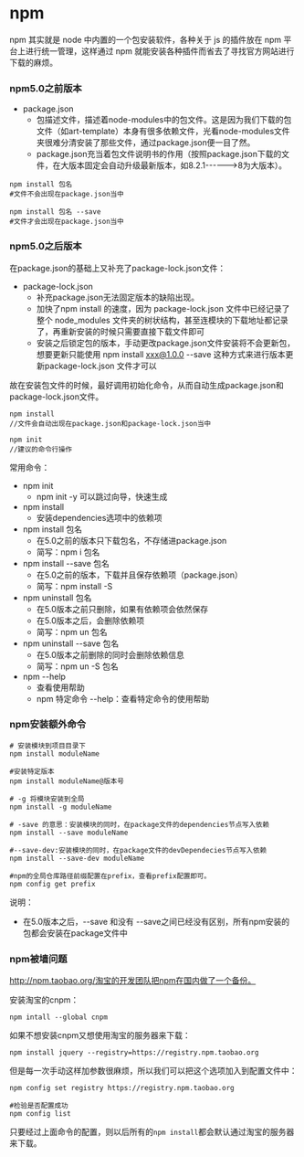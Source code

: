 # npm

npm 其实就是 node 中内置的一个包安装软件，各种关于 js 的插件放在 npm 平台上进行统一管理，这样通过 npm 就能安装各种插件而省去了寻找官方网站进行下载的麻烦。

### npm5.0之前版本

- package.json
  - 包描述文件，描述着node-modules中的包文件。这是因为我们下载的包文件（如art-template）本身有很多依赖文件，光看node-modules文件夹很难分清安装了那些文件，通过package.json便一目了然。
  - package.json充当着包文件说明书的作用（按照package.json下载的文件，在大版本固定会自动升级最新版本，如8.2.1------>8为大版本）。

```
npm install 包名
#文件不会出现在package.json当中

npm install 包名 --save
#文件才会出现在package.json当中
```

### npm5.0之后版本

在package.json的基础上又补充了package-lock.json文件：

- package-lock.json
  - 补充package.json无法固定版本的缺陷出现。
  - 加快了npm install 的速度，因为 package-lock.json 文件中已经记录了整个 node_modules 文件夹的树状结构，甚至连模块的下载地址都记录了，再重新安装的时候只需要直接下载文件即可
  - 安装之后锁定包的版本，手动更改package.json文件安装将不会更新包，想要更新只能使用 npm install xxx@1.0.0 --save 这种方式来进行版本更新package-lock.json 文件才可以

故在安装包文件的时候，最好调用初始化命令，从而自动生成package.json和package-lock.json文件。

```
npm install
//文件会自动出现在package.json和package-lock.json当中

npm init
//建议的命令行操作
```

常用命令：

- npm init
  - npm init -y 可以跳过向导，快速生成
- npm install
  - 安装dependencies选项中的依赖项
- npm install 包名
  - 在5.0之前的版本只下载包名，不存储进package.json
  - 简写：npm i 包名
- npm install --save 包名
  - 在5.0之前的版本，下载并且保存依赖项（package.json）
  - 简写：npm install -S
- npm uninstall 包名
  - 在5.0版本之前只删除，如果有依赖项会依然保存
  - 在5.0版本之后，会删除依赖项
  - 简写：npm un 包名
- npm uninstall --save 包名
  - 在5.0版本之前删除的同时会删除依赖信息
  - 简写：npm un -S 包名
- npm --help
  - 查看使用帮助
  - npm 特定命令 --help：查看特定命令的使用帮助

### npm安装额外命令

```
# 安装模块到项目目录下
npm install moduleName

#安装特定版本
npm install moduleName@版本号

# -g 将模块安装到全局
npm install -g moduleName

# -save 的意思：安装模块的同时，在package文件的dependencies节点写入依赖
npm install --save moduleName

#--save-dev:安装模块的同时，在package文件的devDependecies节点写入依赖
npm install --save-dev moduleName

#npm的全局仓库路径前缀配置在prefix，查看prefix配置即可。
npm config get prefix
```

说明：

- 在5.0版本之后，--save 和没有 --save之间已经没有区别，所有npm安装的包都会安装在package文件中

### npm被墙问题

http://npm.taobao.org/淘宝的开发团队把npm在国内做了一个备份。

安装淘宝的cnpm：

```
npm intall --global cnpm
```

如果不想安装cnpm又想使用淘宝的服务器来下载：

```
npm install jquery --registry=https://registry.npm.taobao.org
```

但是每一次手动这样加参数很麻烦，所以我们可以把这个选项加入到配置文件中：

```
npm config set registry https://registry.npm.taobao.org

#检验是否配置成功
npm config list
```

只要经过上面命令的配置，则以后所有的`npm install`都会默认通过淘宝的服务器来下载。